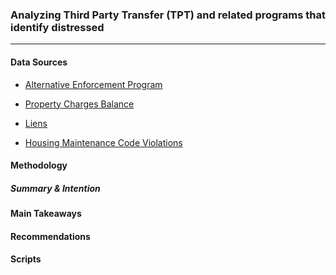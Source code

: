 ### Analyzing Third Party Transfer (TPT) and related programs that identify distressed
***  

#### Data Sources 
- [Alternative Enforcement Program](https://data.cityofnewyork.us/Housing-Development/Buildings-Selected-for-the-Alternative-Enforcement/hcir-3275)

- [Property Charges Balance](https://data.cityofnewyork.us/City-Government/DOF-Property-Charges-Balance/scjx-j6np)

- [Liens]()

- [Housing Maintenance Code Violations]()

#### Methodology 

##### Summary & Intention

#### Main Takeaways

#### Recommendations

#### Scripts
